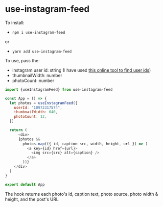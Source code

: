 # use-instagram-feed

To install:
- `npm i use-instagram-feed`
  
or

- `yarn add use-instagram-feed`

To use, pass the:

- instagram user id: string (I have used [this online tool to find user ids](https://codeofaninja.com/tools/find-instagram-user-id))
- thumbnailWidth: number
- photoCount: number
  
```js
import {useInstagramFeed} from use-instagram-feed

const App = () => {
  let photos = useInstagramFeed({
    userId: "10972317574",
    thumbnailWidth: 640,
    photoCount: 12,
  })

  return (
      <div>
      {photos &&
        photos.map(({ id, caption src, width, height, url }) => (
          <a key={id} href={url}>
            <img src={src} alt={caption} />
          </a>
        ))}
    </div>
  )
}

export default App
```

The hook returns each photo's id, caption text, photo source, photo width & height, and the post's URL
